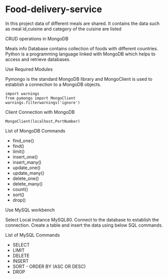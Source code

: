 # Food-delivery-service
In this project data of different meals are shared.
It contains the data such as meal id,cuisine and category of the cuisine are listed

CRUD operations in MongoDB

Meals info Database contains collection of foods with different countries. Python is a programming language linked with MongoDB which helps to access and retrieve databases.

Use Required Modules

Pymongo is the standard MongoDB library and MongoClient is used to establish a connection to a MongoDB objects.

    import warnings
    from pymongo import MongoClient
    warnings.filterwarnings('ignore')
Client Connection with MongoDB

    MongoClient(localhost,PortNumber)

List of MongoDB Commands

* find_one()
* find()
* limit()
* insert_one()
* insert_many()
* update_one()
* update_many()
* delete_one()
* delete_many()
* count()
* sort()
* drop()

Use MySQL workbench

Select Local instance MySQL80. Connect to the database to establish the connection. Create a table and insert the data using below SQL commands.

List of MySQL Commands

* SELECT
* LIMIT
* DELETE
* INSERT
* SORT - ORDER BY (ASC OR DESC)
* DROP
